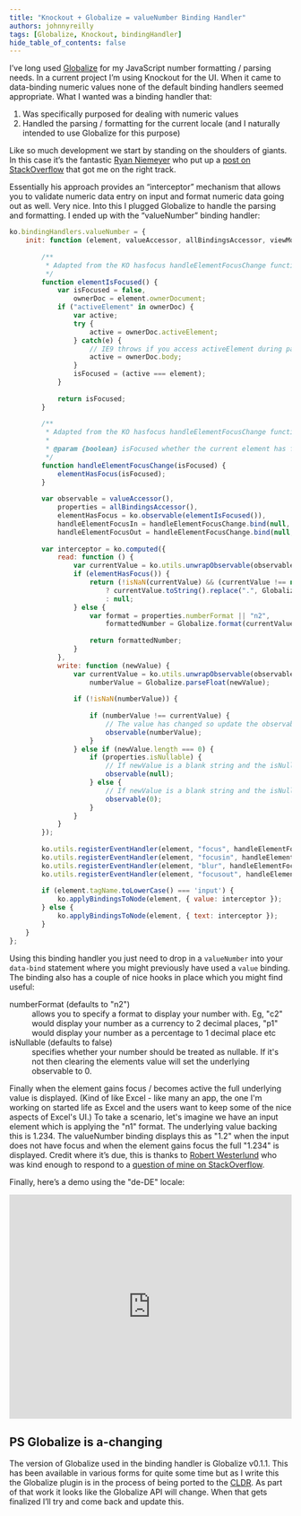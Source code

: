 ```yaml
---
title: "Knockout + Globalize = valueNumber Binding Handler"
authors: johnnyreilly
tags: [Globalize, Knockout, bindingHandler]
hide_table_of_contents: false
---
```

I’ve long used [Globalize](https://github.com/jquery/globalize/) for my JavaScript number formatting / parsing needs. In a current project I’m using Knockout for the UI. When it came to data-binding numeric values none of the default binding handlers seemed appropriate. What I wanted was a binding handler that:

 1. Was specifically purposed for dealing with numeric values
2. Handled the parsing / formatting for the current locale (and I naturally intended to use Globalize for this purpose)



Like so much development we start by standing on the shoulders of giants. In this case it’s the fantastic [Ryan Niemeyer](https://twitter.com/RPNiemeyer) who put up a [post on StackOverflow](http://stackoverflow.com/a/12647270/761388) that got me on the right track.

Essentially his approach provides an “interceptor” mechanism that allows you to validate numeric data entry on input and format numeric data going out as well. Very nice. Into this I plugged Globalize to handle the parsing and formatting. I ended up with the “valueNumber” binding handler:

```js
ko.bindingHandlers.valueNumber = {
    init: function (element, valueAccessor, allBindingsAccessor, viewModel, bindingContext) {
 
        /**
         * Adapted from the KO hasfocus handleElementFocusChange function
         */ 
        function elementIsFocused() {
            var isFocused = false,
                ownerDoc = element.ownerDocument;
            if ("activeElement" in ownerDoc) {
                var active;
                try {
                    active = ownerDoc.activeElement;
                } catch(e) {
                    // IE9 throws if you access activeElement during page load
                    active = ownerDoc.body;
                }
                isFocused = (active === element);
            }
 
            return isFocused;
        }
 
        /**
         * Adapted from the KO hasfocus handleElementFocusChange function
         *
         * @param {boolean} isFocused whether the current element has focus
         */
        function handleElementFocusChange(isFocused) {
            elementHasFocus(isFocused);
        }
 
        var observable = valueAccessor(),
            properties = allBindingsAccessor(),
            elementHasFocus = ko.observable(elementIsFocused()),
            handleElementFocusIn = handleElementFocusChange.bind(null, true),
            handleElementFocusOut = handleElementFocusChange.bind(null, false);
 
        var interceptor = ko.computed({
            read: function () {
                var currentValue = ko.utils.unwrapObservable(observable);
                if (elementHasFocus()) {
                    return (!isNaN(currentValue) && (currentValue !== null) && (currentValue !== undefined))
                        ? currentValue.toString().replace(".", Globalize.findClosestCulture().numberFormat["."]) // Displays correct decimal separator for the current culture (so de-DE would format 1.234 as "1,234")
                        : null;
                } else {
                    var format = properties.numberFormat || "n2",
                        formattedNumber = Globalize.format(currentValue, format);
 
                    return formattedNumber;
                }
            },
            write: function (newValue) {
                var currentValue = ko.utils.unwrapObservable(observable),
                    numberValue = Globalize.parseFloat(newValue);
                
                if (!isNaN(numberValue)) {
                    
                    if (numberValue !== currentValue) {
                        // The value has changed so update the observable
                        observable(numberValue);
                    }
                } else if (newValue.length === 0) {
                    if (properties.isNullable) {
                        // If newValue is a blank string and the isNullable property has been set then nullify the observable
                        observable(null);
                    } else {
                        // If newValue is a blank string and the isNullable property has not been set then set the observable to 0
                        observable(0);
                    }
                }
            }
        });
        
        ko.utils.registerEventHandler(element, "focus", handleElementFocusIn);
        ko.utils.registerEventHandler(element, "focusin", handleElementFocusIn); // For IE
        ko.utils.registerEventHandler(element, "blur", handleElementFocusOut);
        ko.utils.registerEventHandler(element, "focusout", handleElementFocusOut); // For IE
 
        if (element.tagName.toLowerCase() === 'input') {
            ko.applyBindingsToNode(element, { value: interceptor });
        } else {
            ko.applyBindingsToNode(element, { text: interceptor });
        }
    }
};
```

Using this binding handler you just need to drop in a `valueNumber` into your `data-bind` statement where you might previously have used a `value` binding. The binding also has a couple of nice hooks in place which you might find useful:

<dl><dt>numberFormat (defaults to "n2")</dt><dd>allows you to specify a format to display your number with. Eg, "c2" would display your number as a currency to 2 decimal places, "p1" would display your number as a percentage to 1 decimal place etc</dd><dt>isNullable (defaults to false)</dt><dd>specifies whether your number should be treated as nullable. If it's not then clearing the elements value will set the underlying observable to 0.</dd></dl>

Finally when the element gains focus / becomes active the full underlying value is displayed. (Kind of like Excel - like many an app, the one I'm working on started life as Excel and the users want to keep some of the nice aspects of Excel's UI.) To take a scenario, let's imagine we have an input element which is applying the "n1" format. The underlying value backing this is 1.234. The valueNumber binding displays this as "1.2" when the input does not have focus and when the element gains focus the full "1.234" is displayed. Credit where it’s due, this is thanks to [Robert Westerlund](http://stackoverflow.com/users/1105996/robert-westerlund) who was kind enough to respond to a [question of mine on StackOverflow](http://stackoverflow.com/a/22313546/761388).

Finally, here’s a demo using the "de-DE" locale:

<iframe width="100%" height="400" src="https://jsfiddle.net/johnny_reilly/jRt3k/embedded/result,js,html" allowFullScreen="allowFullScreen" frameBorder="0"></iframe>

## PS Globalize is a-changing

The version of Globalize used in the binding handler is Globalize v0.1.1. This has been available in various forms for quite some time but as I write this the Globalize plugin is in the process of being ported to the [CLDR](http://cldr.unicode.org/). As part of that work it looks like the Globalize API will change. When that gets finalized I’ll try and come back and update this.


